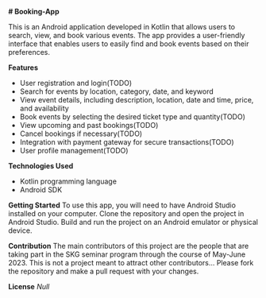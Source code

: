 **# Booking-App**

This is an Android application developed in Kotlin that allows users to search, view, and book various events. The app provides a user-friendly interface that enables users to easily find and book events based on their preferences.

**Features**
* User registration and login(TODO)
* Search for events by location, category, date, and keyword
* View event details, including description, location, date and time, price, and availability
* Book events by selecting the desired ticket type and quantity(TODO)
* View upcoming and past bookings(TODO)
* Cancel bookings if necessary(TODO)
* Integration with payment gateway for secure transactions(TODO)
* User profile management(TODO)

**Technologies Used**
* Kotlin programming language
* Android SDK


**Getting Started**
To use this app, you will need to have Android Studio installed on your computer. Clone the repository and open the project in Android Studio. Build and run the project on an Android emulator or physical device.

**Contribution**
The main contributors of this project are the people that are taking part in the SKG seminar program through the course of May-June 2023.
This is not a project meant to attract other contributors...
Please fork the repository and make a pull request with your changes.

**License**
_Null_
